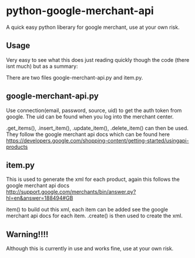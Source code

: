 python-google-merchant-api
==========================

A quick easy python liberary for google merchant, use at your own risk. 

Usage
----
Very easy to see what this does just reading quickly though the code (there isnt much) but as a summary:

There are two files google-merchant-api.py and item.py. 

google-merchant-api.py 
----
Use connection(email, password, source, uid) to get the auth token from google. The uid can be found when you log into the merchant center.

.get_items(), .insert_item(), .update_item(), .delete_item() can then be used. They follow the google merchant api docs which can be found here https://developers.google.com/shopping-content/getting-started/usingapi-products 

item.py
----
This is used to generate the xml for each product, again this follows the google merchant api docs http://support.google.com/merchants/bin/answer.py?hl=en&answer=188494#GB

item() to build out this xml, each item can be added see the google merchant api docs for each item. .create() is then used to create the xml.


Warning!!!!
----
Although this is currently in use and works fine, use at your own risk.
